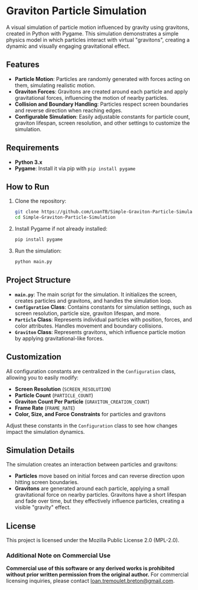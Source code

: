 # Graviton Particle Simulation

A visual simulation of particle motion influenced by gravity using gravitons, created in Python with Pygame. This simulation demonstrates a simple physics model in which particles interact with virtual "gravitons", creating a dynamic and visually engaging gravitational effect.

## Features

- **Particle Motion**: Particles are randomly generated with forces acting on them, simulating realistic motion.
- **Graviton Forces**: Gravitons are created around each particle and apply gravitational forces, influencing the motion of nearby particles.
- **Collision and Boundary Handling**: Particles respect screen boundaries and reverse direction when reaching edges.
- **Configurable Simulation**: Easily adjustable constants for particle count, graviton lifespan, screen resolution, and other settings to customize the simulation.

## Requirements

- **Python 3.x**
- **Pygame**: Install it via pip with `pip install pygame`

## How to Run

1. Clone the repository:
   ```bash
   git clone https://github.com/LoanTB/Simple-Graviton-Particle-Simulation.git
   cd Simple-Graviton-Particle-Simulation
   ```

2. Install Pygame if not already installed:
   ```bash
   pip install pygame
   ```

3. Run the simulation:
   ```bash
   python main.py
   ```

## Project Structure

- **`main.py`**: The main script for the simulation. It initializes the screen, creates particles and gravitons, and handles the simulation loop.
- **`Configuration` Class**: Contains constants for simulation settings, such as screen resolution, particle size, graviton lifespan, and more.
- **`Particle` Class**: Represents individual particles with position, forces, and color attributes. Handles movement and boundary collisions.
- **`Graviton` Class**: Represents gravitons, which influence particle motion by applying gravitational-like forces.

## Customization

All configuration constants are centralized in the `Configuration` class, allowing you to easily modify:

- **Screen Resolution** (`SCREEN_RESOLUTION`)
- **Particle Count** (`PARTICLE_COUNT`)
- **Graviton Count Per Particle** (`GRAVITON_CREATION_COUNT`)
- **Frame Rate** (`FRAME_RATE`)
- **Color, Size, and Force Constraints** for particles and gravitons

Adjust these constants in the `Configuration` class to see how changes impact the simulation dynamics.

## Simulation Details

The simulation creates an interaction between particles and gravitons:
- **Particles** move based on initial forces and can reverse direction upon hitting screen boundaries.
- **Gravitons** are generated around each particle, applying a small gravitational force on nearby particles. Gravitons have a short lifespan and fade over time, but they effectively influence particles, creating a visible "gravity" effect.

## License

This project is licensed under the Mozilla Public License 2.0 (MPL-2.0).

### Additional Note on Commercial Use
**Commercial use of this software or any derived works is prohibited without prior written permission from the original author.** For commercial licensing inquiries, please contact loan.tremoulet.breton@gmail.com.
